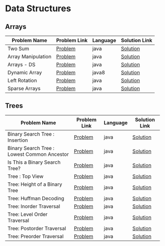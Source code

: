 # Data Structures

## Arrays

|Problem Name|Problem Link|Language|Solution Link|
---|---|---|---
|Two Sum|[Problem](https://leetcode.com/problems/two-sum/)|java|[Solution](./Arrays/TwoSum.java)|
|Array Manipulation|[Problem](https://www.hackerrank.com/challenges/crush/problem)|java|[Solution](./Arrays/ArrayManipulation.java)|
|Arrays - DS|[Problem](https://www.hackerrank.com/challenges/arrays-ds/problem)|java|[Solution](./Arrays/Arrays-DS.java)|
|Dynamic Array|[Problem](https://www.hackerrank.com/challenges/dynamic-array/problem)|java8|[Solution](./Arrays/DynamicArray.java)|
|Left Rotation|[Problem](https://www.hackerrank.com/challenges/array-left-rotation/problem)|java|[Solution](./Arrays/LeftRotation.java)|
|Sparse Arrays|[Problem](https://www.hackerrank.com/challenges/sparse-arrays/problem)|java|[Solution](./Arrays/SparseArrays.java)|

## Trees

|Problem Name|Problem Link|Language|Solution Link|
---|---|---|---
|Binary Search Tree : Insertion|[Problem](https://www.hackerrank.com/challenges/binary-search-tree-insertion/problem)|java|[Solution](./Trees/BinarySearchTree:Insertion.java)|
|Binary Search Tree : Lowest Common Ancestor|[Problem](https://www.hackerrank.com/challenges/binary-search-tree-lowest-common-ancestor/problem)|java|[Solution](./Trees/BinarySearchTree:LowestCommonAncestor.java)|
|Is This a Binary Search Tree?|[Problem](https://www.hackerrank.com/challenges/is-binary-search-tree/problem)|java|[Solution](./Trees/IsThisaBinarySearchTree?.java)|
|Tree : Top View|[Problem](https://www.hackerrank.com/challenges/tree-top-view/problem)|java|[Solution](./Trees/TopView.java)|
|Tree: Height of a Binary Tree|[Problem](https://www.hackerrank.com/challenges/tree-height-of-a-binary-tree/problem)|java|[Solution](./Trees/HeightofaBinaryTree.java)|
|Tree: Huffman Decoding |[Problem](https://www.hackerrank.com/challenges/tree-huffman-decoding/problem)|java|[Solution](./Trees/HuffmanDecoding.java)|
|Tree: Inorder Traversal|[Problem](https://www.hackerrank.com/challenges/tree-inorder-traversal/problem)|java|[Solution](./Trees/InorderTraversal.java)|
|Tree: Level Order Traversal|[Problem](https://www.hackerrank.com/challenges/tree-level-order-traversal/problem)|java|[Solution](./Trees/LevelOrderTraversal.java)|
|Tree: Postorder Traversal|[Problem](https://www.hackerrank.com/challenges/tree-postorder-traversal/problem)|java|[Solution](./Trees/PostorderTraversal.java)|
|Tree: Preorder Traversal|[Problem](https://www.hackerrank.com/challenges/tree-preorder-traversal/problem)|java|[Solution](./Trees/PreorderTraversal.java)|